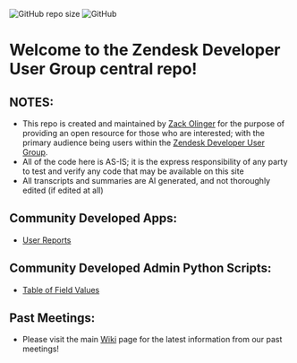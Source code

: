 ![GitHub repo size](https://img.shields.io/github/repo-size/whitelotusapps/zendesk-developer-user-group)
![GitHub](https://img.shields.io/github/license/whitelotusapps/zendesk-developer-user-group)

# Welcome to the Zendesk Developer User Group central repo!

## NOTES:
- This repo is created and maintained by [Zack Olinger](https://github.com/whitelotusapps) for the purpose of providing an open resource for those who are interested; with the primary audience being users within the [Zendesk Developer User Group](https://usergroups.zendesk.com/developer-user-group/).
- All of the code here is AS-IS; it is the express responsibility of any party to test and verify any code that may be available on this site
- All transcripts and summaries are AI generated, and not thoroughly edited (if edited at all)
## Community Developed Apps:
- [User Reports](https://github.com/whitelotusapps/user-reports)

## Community Developed Admin Python Scripts:
- [Table of Field Values](https://github.com/whitelotusapps/table-of-field-values)
## Past Meetings:
- Please visit the main [Wiki](https://github.com/whitelotusapps/zendesk-developer-user-group/wiki) page for the latest information from our past meetings!
